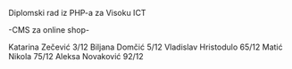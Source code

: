 Diplomski rad iz PHP-a za Visoku ICT

-CMS za online shop-

Katarina Zečević 3/12
Biljana Domčić 5/12
Vladislav Hristodulo 65/12
Matić Nikola 75/12
Aleksa Novaković 92/12
